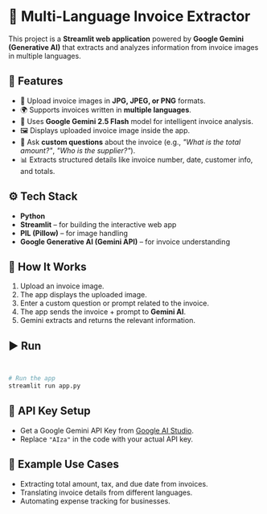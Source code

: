  

# 🧾 Multi-Language Invoice Extractor

This project is a **Streamlit web application** powered by **Google Gemini (Generative AI)** that extracts and analyzes information from invoice images in multiple languages.

## 🚀 Features

* 📂 Upload invoice images in **JPG, JPEG, or PNG** formats.
* 🌍 Supports invoices written in **multiple languages**.
* 🤖 Uses **Google Gemini 2.5 Flash** model for intelligent invoice analysis.
* 🖼️ Displays uploaded invoice image inside the app.
* 💬 Ask **custom questions** about the invoice (e.g., *"What is the total amount?"*, *"Who is the supplier?"*).
* 📊 Extracts structured details like invoice number, date, customer info, and totals.

## ⚙️ Tech Stack

* **Python**
* **Streamlit** – for building the interactive web app
* **PIL (Pillow)** – for image handling
* **Google Generative AI (Gemini API)** – for invoice understanding

## 📖 How It Works

1. Upload an invoice image.
2. The app displays the uploaded image.
3. Enter a custom question or prompt related to the invoice.
4. The app sends the invoice + prompt to **Gemini AI**.
5. Gemini extracts and returns the relevant information.

## ▶️ Run 

```bash


# Run the app
streamlit run app.py
```

## 🔑 API Key Setup

* Get a Google Gemini API Key from [Google AI Studio](https://ai.google.dev/).
* Replace `"AIza"` in the code with your actual API key.

## 📌 Example Use Cases

* Extracting total amount, tax, and due date from invoices.
* Translating invoice details from different languages.
* Automating expense tracking for businesses.
 
